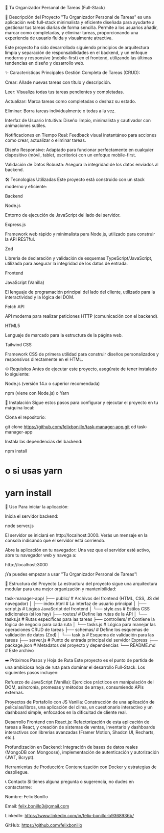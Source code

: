 📝 Tu Organizador Personal de Tareas (Full-Stack)

🚀 Descripción del Proyecto
"Tu Organizador Personal de Tareas" es una aplicación web full-stack minimalista y eficiente diseñada para ayudarte a gestionar tus tareas diarias de forma sencilla. Permite a los usuarios añadir, marcar como completadas, y eliminar tareas, proporcionando una experiencia de usuario fluida y visualmente atractiva.

Este proyecto ha sido desarrollado siguiendo principios de arquitectura limpia y separación de responsabilidades en el backend, y un enfoque moderno y responsive (mobile-first) en el frontend, utilizando las últimas tendencias en diseño y desarrollo web.

✨ Características Principales
Gestión Completa de Tareas (CRUD):

Crear: Añade nuevas tareas con título y descripción.

Leer: Visualiza todas tus tareas pendientes y completadas.

Actualizar: Marca tareas como completadas o deshaz su estado.

Eliminar: Borra tareas individualmente o todas a la vez.

Interfaz de Usuario Intuitiva: Diseño limpio, minimalista y cautivador con animaciones sutiles.

Notificaciones en Tiempo Real: Feedback visual instantáneo para acciones como crear, actualizar o eliminar tareas.

Diseño Responsive: Adaptado para funcionar perfectamente en cualquier dispositivo (móvil, tablet, escritorio) con un enfoque mobile-first.

Validación de Datos Robusta: Asegura la integridad de los datos enviados al backend.

🛠️ Tecnologías Utilizadas
Este proyecto está construido con un stack moderno y eficiente:


Backend

Node.js

Entorno de ejecución de JavaScript del lado del servidor.


Express.js

Framework web rápido y minimalista para Node.js, utilizado para construir la API RESTful.



Zod

Librería de declaración y validación de esquemas TypeScript/JavaScript, utilizada para asegurar la integridad de los datos de entrada.

Frontend

JavaScript (Vanilla)

El lenguaje de programación principal del lado del cliente, utilizado para la interactividad y la lógica del DOM.



Fetch API

API moderna para realizar peticiones HTTP (comunicación con el backend).


HTML5

Lenguaje de marcado para la estructura de la página web.



Tailwind CSS

Framework CSS de primera utilidad para construir diseños personalizados y responsivos directamente en el HTML.

⚙️ Requisitos
Antes de ejecutar este proyecto, asegúrate de tener instalado lo siguiente:

Node.js (versión 14.x o superior recomendada)

npm (viene con Node.js) o Yarn

🚀 Instalación
Sigue estos pasos para configurar y ejecutar el proyecto en tu máquina local:

Clona el repositorio:

git clone https://github.com/felixbonillo/task-manager-app.git
cd task-manager-app

Instala las dependencias del backend:

npm install
# o si usas yarn
# yarn install

🏃 Uso
Para iniciar la aplicación:

Inicia el servidor backend:

node server.js

El servidor se iniciará en http://localhost:3000. Verás un mensaje en la consola indicando que el servidor está corriendo.

Abre la aplicación en tu navegador:
Una vez que el servidor esté activo, abre tu navegador web y navega a:

http://localhost:3000

¡Ya puedes empezar a usar "Tu Organizador Personal de Tareas"!



📁 Estructura del Proyecto
La estructura del proyecto sigue una arquitectura modular para una mejor organización y mantenibilidad:

task-manager-app/
├── public/                 # Archivos del frontend (HTML, CSS, JS del navegador)
│   ├── index.html          # La interfaz de usuario principal
│   ├── script.js           # Lógica JavaScript del frontend
│   └── style.css           # Estilos CSS adicionales (si los hay)
├── routes/                 # Define las rutas de la API
│   └── tasks.js            # Rutas específicas para las tareas
├── controllers/            # Contiene la lógica de negocio para cada ruta
│   └── tasks.js            # Lógica para manejar las operaciones CRUD de tareas
├── schemas/                # Define los esquemas de validación de datos (Zod)
│   └── task.js             # Esquema de validación para las tareas
├── server.js               # Punto de entrada principal del servidor Express
├── package.json            # Metadatos del proyecto y dependencias
└── README.md               # Este archivo



➡️ Próximos Pasos y Hoja de Ruta
Este proyecto es el punto de partida de una ambiciosa hoja de ruta para dominar el desarrollo Full-Stack. Los siguientes pasos incluyen:

Refuerzo de JavaScript (Vanilla): Ejercicios prácticos en manipulación del DOM, asincronía, promesas y métodos de arrays, consumiendo APIs externas.

Proyectos de Portafolio con JS Vanilla: Construcción de una aplicación de películas/libros, una aplicación del clima, un cuestionario interactivo y un dashboard simple, enfocados en la dificultad de cliente real.

Desarrollo Frontend con React.js: Refactorización de esta aplicación de tareas a React, y creación de sistemas de ventas, inventario y dashboards interactivos con librerías avanzadas (Framer Motion, Shadcn UI, Recharts, etc.).

Profundización en Backend: Integración de bases de datos reales (MongoDB con Mongoose), implementación de autenticación y autorización (JWT, Bcrypt).

Herramientas de Producción: Contenerización con Docker y estrategias de despliegue.

📞 Contacto
Si tienes alguna pregunta o sugerencia, no dudes en contactarme:

Nombre: Felix Bonillo

Email: felix.bonillo3@gmail.com

LinkedIn: https://www.linkedin.com/in/felix-bonillo-b9368936b/

GitHub: https://github.com/felixbonillo
